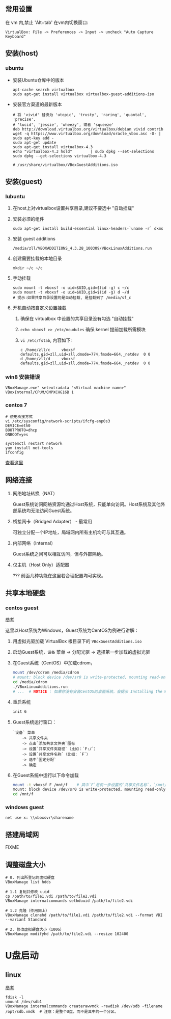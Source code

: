 ## 常用设置
在 vm 内,禁止 'Alt+tab' 在vm内切换窗口:

```
VirtualBox: File -> Preferences -> Input -> uncheck "Auto Capture Keyboard"
```


## 安装(host)
### ubuntu

* 安装Ubuntu仓库中的版本
    ```
    apt-cache search virtualbox
    sudo apt-get install virtualbox virtualbox-guest-additions-iso
    ```

* 安装官方渠道的最新版本

    ```
    # 将 'vivid' 替换为 'utopic', 'trusty', 'raring', 'quantal', 'precise',
    # 'lucid', 'jessie', 'wheezy', 或者 'squeeze'
    deb http://download.virtualbox.org/virtualbox/debian vivid contrib
    wget -q https://www.virtualbox.org/download/oracle_vbox.asc -O- | sudo apt-key add -
    sudo apt-get update
    sudo apt-get install virtualbox-4.3
    echo "virtualbox-4.3 hold"        | sudo dpkg --set-selections
    sudo dpkg --get-selections virtualbox-4.3

    # /usr/share/virtualbox/VBoxGuestAdditions.iso
    ```

## 安装(guest)

### lubuntu
1. 在host上对virtualbox设置共享目录,建议不要选中 "自动挂载"
1. 安装必须的组件

    ```
    sudo apt-get install build-essential linux-headers-`uname -r` dkms
    ```
1. 安装 guest additions

    ```
    /media/zll/VBOXADDITIONS_4.3.28_100309/VBoxLinuxAdditions.run
    ```

1. 创建需要挂载的本地目录

    ```
    mkdir ~/c ~/c
    ```

1. 手动挂载

    ```
    sudo mount -t vboxsf -o uid=$UID,gid=$(id -g) c ~/c
    sudo mount -t vboxsf -o uid=$UID,gid=$(id -g) d ~/d
    # 提示:如果共享目录设置的是自动挂载, 是挂载到了 /media/sf_c
    ```
1. 开机自动按自定义设置挂载

    1. 确保在 virtualbox 中设置的共享目录没有勾选 "自动挂载"
    1. `echo vboxsf >> /etc/moudules` 确保 kernel 提前加载所需模块
    1. `vi /etc/fstab`, 内容如下:

        ```
        c /home/zll/c     vboxsf  defaults,gid=zll,uid=zll,dmode=774,fmode=664,_netdev  0 0
        d /home/zll/d     vboxsf  defaults,gid=zll,uid=zll,dmode=774,fmode=664,_netdev  0 0
        ```


### win8 安装错误

```
VBoxManage.exe" setextradata "<Virtual machine name>" VBoxInternal/CPUM/CMPXCHG16B 1
```
### centos 7

```
# 使用桥接方式
vi /etc/sysconfig/network-scripts/ifcfg-enp0s3
DEVICE=eth0
BOOTPROTO=dhcp
ONBOOT=yes

systemctl restart network
yum install net-tools
ifconfig
```


[查看这里](https://www.virtualbox.org/wiki/Linux_Downloads)

## 网络连接
1.  网络地址转换（NAT）

    Guest系统访问网络资源均通过Host系统，只能单向访问。Host系统及其他外部系统均无法访问Guest系统。

2.  桥接网卡（Bridged Adapter） - 最常用

    可独立分配一个IP地址，局域网内所有主机均可与其互通。

3.  内部网络（Internal）

    Guest系统之间可以相互访问，但与外部隔绝。

4.  仅主机（Host Only）适配器

    ??? 前面几种功能在这里若合理配置均可实现。

## 共享本地硬盘

### centos guest

[参考](http://helpdeskgeek.com/virtualization/virtualbox-share-folder-host-guest/)

这里以Host系统为Windows，Guest系统为CentOS为例进行讲解：

1.  用虚拟光驱加载 VirtualBox 根目录下的 `VBoxGuestAdditions.iso`
1.  启动Guest系统，`设备` 菜单 -> 分配光驱 -> 选择第一步加载的虚拟光驱
1.  在Guest系统（CentOS）中加载cdrom，

    ```bash
    mount /dev/cdrom /media/cdrom
    # mount: block device /dev/sr0 is write-protected, mounting read-only
    cd /media/cdrom
    ./VBoxLinuxAdditions.run
    # ...  # NOTICE : 如果你没有安装CentOS的桌面系统，会提示 Installing the Window System drivers  [FAILED] 请无视。
    ```

1.  重启系统

    ```bash
    init 6
    ```
1.  Guest系统运行窗口：

    ```
    `设备` 菜单
        -> 共享文件夹
        -> 点击`添加共享文件夹`图标
        -> 设置`共享文件夹路径`（比如：`F:/`）
        -> 设置`共享文件名称`（比如: `F`）
        -> 选中`固定分配`
        -> 确定
    ```

1.  在Guest系统中运行以下命令加载

    ```bash
    mount -t vboxsf F /mnt/f    # 其中`F`是前一步设置的`共享文件名称`，`/mnt/f` 是挂载目录，若不存在请自行创建
    mount: block device /dev/sr0 is write-protected, mounting read-only
    cd /mnt/f
    ```

### windows guest

```
net use x: \\vboxsvr\sharename
```

##  搭建局域网

FIXME

## 调整磁盘大小

```
# 0. 列出所登记的虚拟硬盘
VBoxManage list hdds

# 1.1 复制并修改 uuid
cp /path/to/file1.vdi /path/to/file2.vdi
VBoxManage internalcommands sethduuid /path/to/file2.vdi

# 1.2 克隆（作用同上）
VBoxManage clonehd /path/to/file1.vdi /path/to/file2.vdi --format VDI --variant Standard

# 2. 修改虚拟硬盘大小（100G）
VBoxManage modifyhd /path/to/file2.vdi --resize 102400
```


# U盘启动
## linux
[参考](http://tecadmin.net/how-to-boot-from-usb-drive-in-virtualbox-on-linux/)

```
fdisk -l
umount /dev/sdb1
VBoxManage internalcommands createrawvmdk -rawdisk /dev/sdb -filename /opt/sdb.vmdk  # 注意：是整个U盘，而不是其中的一个分区。
```